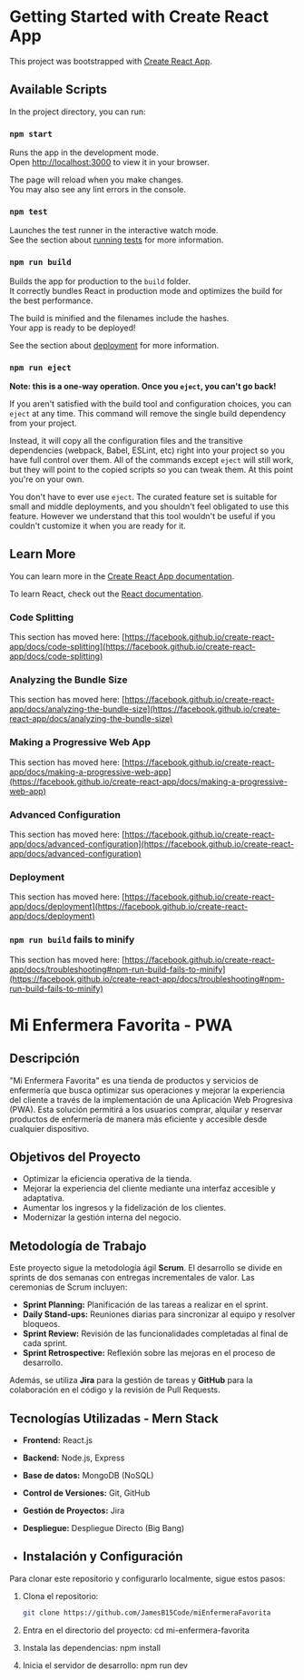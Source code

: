 # Getting Started with Create React App

This project was bootstrapped with [Create React App](https://github.com/facebook/create-react-app).

## Available Scripts

In the project directory, you can run:

### `npm start`

Runs the app in the development mode.\
Open [http://localhost:3000](http://localhost:3000) to view it in your browser.

The page will reload when you make changes.\
You may also see any lint errors in the console.

### `npm test`

Launches the test runner in the interactive watch mode.\
See the section about [running tests](https://facebook.github.io/create-react-app/docs/running-tests) for more information.

### `npm run build`

Builds the app for production to the `build` folder.\
It correctly bundles React in production mode and optimizes the build for the best performance.

The build is minified and the filenames include the hashes.\
Your app is ready to be deployed!

See the section about [deployment](https://facebook.github.io/create-react-app/docs/deployment) for more information.

### `npm run eject`

**Note: this is a one-way operation. Once you `eject`, you can't go back!**

If you aren't satisfied with the build tool and configuration choices, you can `eject` at any time. This command will remove the single build dependency from your project.

Instead, it will copy all the configuration files and the transitive dependencies (webpack, Babel, ESLint, etc) right into your project so you have full control over them. All of the commands except `eject` will still work, but they will point to the copied scripts so you can tweak them. At this point you're on your own.

You don't have to ever use `eject`. The curated feature set is suitable for small and middle deployments, and you shouldn't feel obligated to use this feature. However we understand that this tool wouldn't be useful if you couldn't customize it when you are ready for it.

## Learn More

You can learn more in the [Create React App documentation](https://facebook.github.io/create-react-app/docs/getting-started).

To learn React, check out the [React documentation](https://reactjs.org/).

### Code Splitting

This section has moved here: [https://facebook.github.io/create-react-app/docs/code-splitting](https://facebook.github.io/create-react-app/docs/code-splitting)

### Analyzing the Bundle Size

This section has moved here: [https://facebook.github.io/create-react-app/docs/analyzing-the-bundle-size](https://facebook.github.io/create-react-app/docs/analyzing-the-bundle-size)

### Making a Progressive Web App

This section has moved here: [https://facebook.github.io/create-react-app/docs/making-a-progressive-web-app](https://facebook.github.io/create-react-app/docs/making-a-progressive-web-app)

### Advanced Configuration

This section has moved here: [https://facebook.github.io/create-react-app/docs/advanced-configuration](https://facebook.github.io/create-react-app/docs/advanced-configuration)

### Deployment

This section has moved here: [https://facebook.github.io/create-react-app/docs/deployment](https://facebook.github.io/create-react-app/docs/deployment)

### `npm run build` fails to minify

This section has moved here: [https://facebook.github.io/create-react-app/docs/troubleshooting#npm-run-build-fails-to-minify](https://facebook.github.io/create-react-app/docs/troubleshooting#npm-run-build-fails-to-minify)

# Mi Enfermera Favorita - PWA

## Descripción
"Mi Enfermera Favorita" es una tienda de productos y servicios de enfermería que busca optimizar sus operaciones y mejorar la experiencia del cliente a través de la implementación de una Aplicación Web Progresiva (PWA). Esta solución permitirá a los usuarios comprar, alquilar y reservar productos de enfermería de manera más eficiente y accesible desde cualquier dispositivo.


## Objetivos del Proyecto
- Optimizar la eficiencia operativa de la tienda.
- Mejorar la experiencia del cliente mediante una interfaz accesible y adaptativa.
- Aumentar los ingresos y la fidelización de los clientes.
- Modernizar la gestión interna del negocio.

## Metodología de Trabajo
Este proyecto sigue la metodología ágil **Scrum**. El desarrollo se divide en sprints de dos semanas con entregas incrementales de valor. Las ceremonias de Scrum incluyen:

- **Sprint Planning:** Planificación de las tareas a realizar en el sprint.
- **Daily Stand-ups:** Reuniones diarias para sincronizar al equipo y resolver bloqueos.
- **Sprint Review:** Revisión de las funcionalidades completadas al final de cada sprint.
- **Sprint Retrospective:** Reflexión sobre las mejoras en el proceso de desarrollo.

Además, se utiliza **Jira** para la gestión de tareas y **GitHub** para la colaboración en el código y la revisión de Pull Requests.


## Tecnologías Utilizadas - Mern Stack
- **Frontend:** React.js
- **Backend:** Node.js, Express
- **Base de datos:** MongoDB (NoSQL)
- **Control de Versiones:** Git, GitHub
- **Gestión de Proyectos:** Jira
- **Despliegue:** Despliegue Directo (Big Bang)

- ## Instalación y Configuración
Para clonar este repositorio y configurarlo localmente, sigue estos pasos:

1. Clona el repositorio:
   ```bash
   git clone https://github.com/JamesB15Code/miEnfermeraFavorita

2. Entra en el directorio del proyecto:
  cd mi-enfermera-favorita

3. Instala las dependencias:
   npm install

4. Inicia el servidor de desarrollo:
   npm run dev
